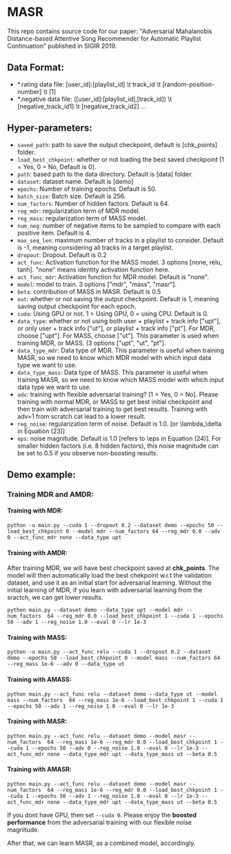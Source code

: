 # MASR
This repo contains source code for our paper: "Adversarial Mahalanobis Distance-based Attentive Song Recommender for Automatic Playlist Continuation" published in SIGIR 2019. 

## Data Format:
- *.rating data file: [user_id]:[playlist_id] \t track_id \t [random-position-number] \t [1]
- *.negative data file: ([user_id]:[playlist_id],[track_id]) \t [negative_track_id1] \t [negative_track_id2] ...

## Hyper-parameters:
- <code>saved_path</code>: path to save the output checkpoint, default is  [chk_points] folder.
- <code>load_best_chkpoint</code>: whether or not loading the best saved checkpoint [1 = Yes, 0 = No, Default is 0].
- <code>path</code>: based path to the data directory. Default is [data] folder.
- <code>dataset</code>: dataset name. Default is [demo]
- <code>epochs</code>: Number of training epochs. Default is 50.
- <code>batch_size</code>: Batch size. Default is 256.
- <code>num_factors</code>: Number of hidden factors. Default is 64.
- <code>reg_mdr</code>: regularization term of MDR model.
- <code>reg_mass</code>: regularization term of MASS model.
- <code>num_neg</code>: number of negative items to be sampled to compare with each positive item. Default is 4.
- <code>max_seq_len</code>: maximum number of tracks in a playlist to consider. Default is -1, meaning considering all tracks in a target playlist.
- <code>dropout</code>: Dropout. Default is 0.2
- <code>act_func</code>: Activation function for the MASS model. 3 options [none, relu, tanh]. "none" means identity activation function here.
- <code>act_func_mdr</code>: Activation function for MDR model. Default is "none".
- <code>model</code>: model to train. 3 options ["mdr", "mass", "masr"].
- <code>beta</code>: contribution of MASS in MASR. Default is 0.5
- <code>out</code>: whether or not saving the output checkpoint. Default is 1, meaning saving output checkpoint for each epoch.
- <code>cuda</code>: Using GPU or not. 1 = Using GPU, 0 = using CPU. Default is 0.
- <code>data_type</code>: whether or not using both user + playlist + track info ["upt"], or only user + track info ["ut"], or playlist + track info ["pt"]. For MDR, choose ["upt"]. For MASS, choose ["ut"]. This parameter is used when training MDR, or MASS. (3 options ["upt", "ut", "pt"].
- <code>data_type_mdr</code>: Data type of MDR. This parameter is useful when training MASR, so we need to know which MDR model with which input data type we want to use.
- <code>data_type_mass</code>: Data type of MASS. This parameter is useful when training MASR, so we need to know which MASS model with which input data type we want to use.
- <code>adv</code>: training with flexible adversarial training? [1 = Yes, 0 = No]. Please training with normal MDR, or MASS to get best initial checkpoint and then train with adversarial training to get best results. Training with adv=1 from scratch cat lead to a lower result.
- <code>reg_noise</code>: regularization term of noise. Default is 1.0. [or \lambda_\delta in Equation (23)]
- <code>eps</code>: noise magnitude. Default is 1.0 [refers to \eps in Equation (24)]. For smaller hidden factors (i.e. 8 hidden factors), this noise magnitude can be set to 0.5 if you observe non-boosting results. 


## Demo example:
### Training MDR and AMDR:
#### Training with MDR:

```
python -u main.py --cuda 1 --dropout 0.2 --dataset demo --epochs 50 --load_best_chkpoint 0 --model mdr --num_factors 64 --reg_mdr 0.0 --adv 0 --act_func_mdr none --data_type upt
```

#### Training with AMDR:
After training MDR, we will have best checkpoint saved at **chk_points**. The model will then automatically load the best chekpoint w.r.t the validation dataset, and use it as an initial start for adversarial learning. Without the initial learning of MDR, if you learn with adversarial learning from the sractch, we can get lower results.

```
python main.py --dataset demo --data_type upt --model mdr --num_factors  64 --reg_mdr 0.0 --load_best_chkpoint 1 --cuda 1 --epochs 50 --adv 1 --reg_noise 1.0 --eval 0 --lr 1e-3 
```
#### Training with MASS:

```
python -u main.py --act_func relu --cuda 1 --dropout 0.2 --dataset demo --epochs 50 --load_best_chkpoint 0 --model mass --num_factors 64 --reg_mass 1e-6 --adv 0 --data_type ut
```

#### Training with AMASS:
```
python main.py --act_func relu --dataset demo --data_type ut --model mass --num_factors  64 --reg_mass 1e-6 --load_best_chkpoint 1 --cuda 1 --epochs 50 --adv 1 --reg_noise 1.0 --eval 0 --lr 1e-3 
```

#### Training with MASR:
```
python main.py --act_func relu --dataset demo --model masr --num_factors  64 --reg_mass 1e-6 --reg_mdr 0.0 --load_best_chkpoint 1 --cuda 1 --epochs 50 --adv 0 --reg_noise 1.0 --eval 0 --lr 1e-3 --act_func_mdr none --data_type_mdr upt --data_type_mass ut --beta 0.5
```

#### Training with AMASR:
```
python main.py --act_func relu --dataset demo --model masr --num_factors  64 --reg_mass 1e-6 --reg_mdr 0.0 --load_best_chkpoint 1 --cuda 1 --epochs 50 --adv 1 --reg_noise 1.0 --eval 0 --lr 1e-3 --act_func_mdr none --data_type_mdr upt --data_type_mass ut --beta 0.5
```

If you dont have GPU, then set ```--cuda 0```. Please enjoy the **boosted performance** from the adversarial training with our flexible noise magnitude.

After that, we can learn MASR, as a combined model, accordingly.
